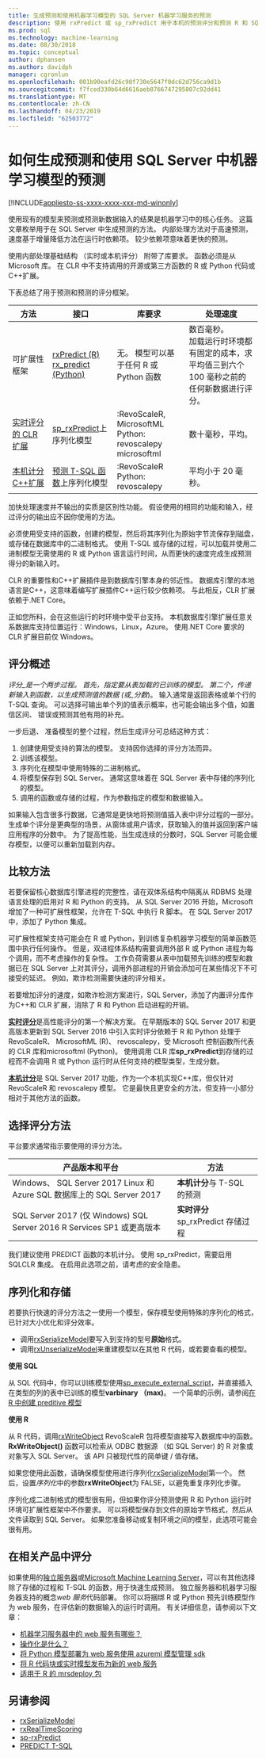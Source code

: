 ```yaml
---
title: 生成预测和使用机器学习模型的 SQL Server 机器学习服务的预测
description: 使用 rxPredict 或 sp_rxPredict 用于本机的预测评分和预测 R 和 SQL Server 机器学习中的 Pythin 中实时评分或预测的 T-SQL。
ms.prod: sql
ms.technology: machine-learning
ms.date: 08/30/2018
ms.topic: conceptual
author: dphansen
ms.author: davidph
manager: cgronlun
ms.openlocfilehash: 001b90eafd26c90f730e5647f0dc62d756ca9d1b
ms.sourcegitcommit: f7fced330b64d6616aeb8766747295807c92dd41
ms.translationtype: MT
ms.contentlocale: zh-CN
ms.lasthandoff: 04/23/2019
ms.locfileid: "62503772"
---
```

# <a name="how-to-generate-forecasts-and-predictions-using-machine-learning-models-in-sql-server"></a>如何生成预测和使用 SQL Server 中机器学习模型的预测
[!INCLUDE[appliesto-ss-xxxx-xxxx-xxx-md-winonly](../../includes/appliesto-ss-xxxx-xxxx-xxx-md-winonly.md)]

使用现有的模型来预测或预测新数据输入的结果是机器学习中的核心任务。 这篇文章枚举用于在 SQL Server 中生成预测的方法。 内部处理方法对于高速预测，速度基于增量降低方法在运行时依赖项。 较少依赖项意味着更快的预测。

使用内部处理基础结构 （实时或本机评分） 附带了库要求。 函数必须是从 Microsoft 库。 在 CLR 中不支持调用的开源或第三方函数的 R 或 Python 代码或C++扩展。

下表总结了用于预测和预测的评分框架。 

| 方法           | 接口         | 库要求 | 处理速度 |
|-----------------------|-------------------|----------------------|----------------------|
| 可扩展性框架 | [rxPredict (R)](https://docs.microsoft.com/machine-learning-server/r-reference/revoscaler/rxpredict) <br/>[rx_predict (Python)](https://docs.microsoft.com/machine-learning-server/python-reference/revoscalepy/rx-predict) | 无。 模型可以基于任何 R 或 Python 函数 | 数百毫秒。 <br/>加载运行时环境都有固定的成本，求平均值三到六个 100 毫秒之前的任何新数据进行评分。 |
| [实时评分的 CLR 扩展](../real-time-scoring.md) | [sp_rxPredict](https://docs.microsoft.com//sql/relational-databases/system-stored-procedures/sp-rxpredict-transact-sql)上序列化模型 | :RevoScaleR, MicrosoftML <br/>Python: revoscalepy microsoftml | 数十毫秒，平均。 |
| [本机计分C++扩展](../sql-native-scoring.md) | [预测 T-SQL 函数](https://docs.microsoft.com/sql/t-sql/queries/predict-transact-sql)上序列化模型 | :RevoScaleR <br/>Python: revoscalepy | 平均小于 20 毫秒。 | 

加快处理速度并不输出的实质是区别性功能。 假设使用的相同的功能和输入，经过评分的输出应不因你使用的方法。

必须使用受支持的函数，创建的模型，然后将其序列化为原始字节流保存到磁盘，或存储在数据库中的二进制格式。 使用 T-SQL 或存储的过程，可以加载并使用二进制模型无需使用的 R 或 Python 语言运行时间，从而更快的速度完成生成预测得分的新输入时。

CLR 的重要性和C++扩展插件是到数据库引擎本身的邻近性。 数据库引擎的本地语言是C++，这意味着编写扩展插件C++运行较少依赖项。 与此相反，CLR 扩展依赖于.NET Core。 

正如您所料，会在这些运行的时环境中受平台支持。 本机数据库引擎扩展任意关系数据库支持位置运行：Windows，Linux，Azure。 使用.NET Core 要求的 CLR 扩展目前仅 Windows。

## <a name="scoring-overview"></a>评分概述

_评分_是一个两步过程。 首先，指定要从表加载的已训练的模型。 第二个，传递新输入到函数，以生成预测值的数据 (或_分数_)。 输入通常是返回表格或单个行的 T-SQL 查询。 可以选择可输出单个列的值表示概率，也可能会输出多个值，如置信区间、 错误或预测其他有用的补充。

一步后退、 准备模型的整个过程，然后生成评分可总结这种方式：

1. 创建使用受支持的算法的模型。 支持因你选择的评分方法而异。
2. 训练该模型。
3. 序列化在模型中使用特殊的二进制格式。
3. 将模型保存到 SQL Server。 通常这意味着在 SQL Server 表中存储的序列化的模型。
4. 调用的函数或存储的过程，作为参数指定的模型和数据输入。

如果输入包含很多行数据，它通常是更快地将预测值插入表中评分过程的一部分。 生成单个评分是更典型的场景，从窗体或用户请求，获取输入的值并返回到客户端应用程序的分数中。 为了提高性能，当生成连续的分数时，SQL Server 可能会缓存模型，以便可以重新加载到内存。

## <a name="compare-methods"></a>比较方法

若要保留核心数据库引擎进程的完整性，请在双体系结构中隔离从 RDBMS 处理语言处理的启用对 R 和 Python 的支持。 从 SQL Server 2016 开始，Microsoft 增加了一种可扩展性框架，允许在 T-SQL 中执行 R 脚本。 在 SQL Server 2017 中，添加了 Python 集成。 

可扩展性框架支持可能会在 R 或 Python，到训练复杂机器学习模型的简单函数范围中执行任何操作。 但是，双进程体系结构需要调用外部 R 或 Python 进程为每个调用，而不考虑操作的复杂性。 工作负荷需要从表中加载预先训练的模型和数据已在 SQL Server 上对其评分，调用外部进程的开销会添加可在某些情况下不可接受的延迟。 例如，欺诈检测需要快速的评分相关。

若要增加评分的速度，如欺诈检测方案进行，SQL Server，添加了内置评分库作为C++和 CLR 扩展，消除了 R 和 Python 启动进程的开销。

[**实时评分**](../real-time-scoring.md)是高性能评分的第一个解决方案。 在早期版本的 SQL Server 2017 和更高版本更新到 SQL Server 2016 中引入实时评分依赖于 R 和 Python 处理于 RevoScaleR、 MicrosoftML (R)、 revoscalepy，受 Microsoft 控制函数所代表的 CLR 库和microsoftml (Python)。 使用调用 CLR 库**sp_rxPredict**到存储的过程而不会调用 R 或 Python 运行时从任何支持的模型类型，生成分数。

[**本机计分**](../sql-native-scoring.md)是 SQL Server 2017 功能，作为一个本机实现C++库，但仅针对 RevoScaleR 和 revoscalepy 模型。 它是最快且更安全的方法，但支持一小部分相对于其他方法的函数。

## <a name="choose-a-scoring-method"></a>选择评分方法

平台要求通常指示要使用的评分方法。

| 产品版本和平台 | 方法 |
|------------------------------|-------------|
| Windows、 SQL Server 2017 Linux 和 Azure SQL 数据库上的 SQL Server 2017 | **本机计分**与 T-SQL 的预测 |
| SQL Server 2017 (仅 Windows) SQL Server 2016 R Services SP1 或更高版本 | **实时评分**sp\_rxPredict 存储过程 |

我们建议使用 PREDICT 函数的本机计分。 使用 sp\_rxPredict，需要启用 SQLCLR 集成。 在启用此选项之前，请考虑的安全隐患。

## <a name="serialization-and-storage"></a>序列化和存储

若要执行快速的评分方法之一使用一个模型，保存模型使用特殊的序列化的格式，已针对大小优化和评分效率。

+ 调用[rxSerializeModel](https://docs.microsoft.com/r-server/r-reference/revoscaler/rxserializemodel)要写入到支持的型号**原始**格式。
+ 调用[rxUnserializeModel](https://docs.microsoft.com/r-server/r-reference/revoscaler/rxserializemodel)来重建模型以在其他 R 代码，或若要查看的模型。

**使用 SQL**

从 SQL 代码中，你可以训练模型使用[sp_execute_external_script](https://docs.microsoft.com//sql/relational-databases/system-stored-procedures/sp-execute-external-script-transact-sql)，并直接插入在类型的列的表中已训练的模型**varbinary （max)**。 一个简单的示例，请参阅[在 R 中创建 preditive 模型](../tutorials/rtsql-create-a-predictive-model-r.md)

**使用 R**

从 R 代码，调用[rxWriteObject](https://docs.microsoft.com/machine-learning-server/r-reference/revoscaler/rxwriteobject) RevoScaleR 包将模型直接写入数据库中的函数。 **RxWriteObject()** 函数可以检索从 ODBC 数据源 （如 SQL Server) 的 R 对象或对象写入 SQL Server。 该 API 只被现代性的简单键 / 值存储。
  
如果您使用此函数，请确保模型使用进行序列化[rxSerializeModel](https://docs.microsoft.com/r-server/r-reference/revoscaler/rxserializemodel)第一个。 然后，设置*序列化*中的参数**rxWriteObject**为 FALSE，以避免重复序列化步骤。

序列化成二进制格式的模型很有用，但如果你评分预测使用 R 和 Python 运行时环境可扩展性框架中不作要求。 可以将模型保存到文件的原始字节格式，然后从文件读取到 SQL Server。 如果您准备移动或复制环境之间的模型，此选项可能会很有用。

## <a name="scoring-in-related-products"></a>在相关产品中评分

如果使用的[独立服务器](r-server-standalone.md)或[Microsoft Machine Learning Server](https://docs.microsoft.com/machine-learning-server/what-is-machine-learning-server)，可以有其他选择除了存储的过程和 T-SQL 的函数，用于快速生成预测。 独立服务器和机器学习服务器支持的概念*web 服务*代码部署。 你可以将捆绑 R 或 Python 预先训练模型作为 web 服务，在评估新的数据输入的运行时调用。 有关详细信息，请参阅以下文章：

+ [机器学习服务器中的 web 服务有哪些？](https://docs.microsoft.com/machine-learning-server/operationalize/concept-what-are-web-services)
+ [操作化是什么？](https://docs.microsoft.com/machine-learning-server/what-is-operationalization)
+ [将 Python 模型部署为 web 服务使用 azureml 模型管理 sdk](https://docs.microsoft.com/machine-learning-server/operationalize/python/quickstart-deploy-python-web-service)
+ [将 R 代码块或实时模型发布为新的 web 服务](https://docs.microsoft.com/machine-learning-server/r-reference/mrsdeploy/publishservice)
+ [适用于 R 的 mrsdeploy 包](https://docs.microsoft.com/machine-learning-server/r-reference/mrsdeploy/mrsdeploy-package)


## <a name="see-also"></a>另请参阅

+ [rxSerializeModel](https://docs.microsoft.com/machine-learning-server/r-reference/revoscaler/rxserializemodel)  
+ [rxRealTimeScoring](https://docs.microsoft.com/machine-learning-server/r-reference/revoscaler/rxrealtimescoring)
+ [sp-rxPredict](https://docs.microsoft.com/sql/relational-databases/system-stored-procedures/sp-rxpredict-transact-sql)
+ [PREDICT T-SQL](https://docs.microsoft.com/sql/t-sql/queries/predict-transact-sql)